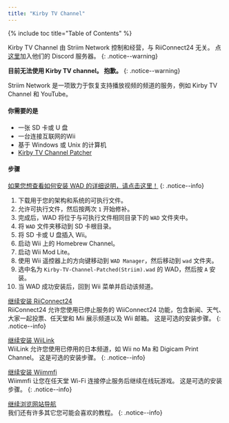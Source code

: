 ```yaml
---
title: "Kirby TV Channel"
---
```


{% include toc title="Table of Contents" %}

Kirby TV Channel 由 Striim Network 控制和经营，与 RiiConnect24 无关。 点[这里](https://discord.gg/seCnzxnE75)加入他们的 Discord 服务器。
{: .notice--warning}

<b>目前无法使用 Kirby TV channel。 抱歉。</b>
{: .notice--warning}

Striim Network 是一项致力于恢复支持播放视频的频道的服务，例如 Kirby TV Channel 和 YouTube。

#### 你需要的是

* 一张 SD 卡或 U 盘
* 一台连接互联网的Wii
* 基于 Windows 或 Unix 的计算机
* [Kirby TV Channel Patcher](https://github.com/StriimNetwork/Kirby-TV-Channel-Patcher/releases)

#### 步骤

[如果您想查看如何安装 WAD 的详细说明，请点击这里！](wiimodlite)
{: .notice--info}

1. 下载用于您的架构和系统的可执行文件。
2. 允许可执行文件，然后按两次 `1` 开始修补。
3. 完成后，WAD 将位于与可执行文件相同目录下的 `WAD` 文件夹中。
4. 将 `WAD` 文件夹移动到 SD 卡根目录。
5. 将 SD 卡或 U 盘插入 Wii。
6. 启动 Wii 上的 Homebrew Channel。
7. 启动 Wii Mod Lite。
8. 使用 Wii 遥控器上的方向键移动到 `WAD Manager`，然后移动到 `wad` 文件夹。
9. 选中名为 `Kirby-TV-Channel-Patched(Striim).wad` 的 WAD，然后按 `A` 安装。
10. 当 WAD 成功安装后，回到 Wii 菜单并启动该频道。



[继续安装 RiiConnect24](riiconnect24)<br> RiiConnect24 允许您使用已停止服务的 WiiConnect24 功能，包含新闻、天气、大家一起投票、任天堂和 Mii 展示频道以及 Wii 邮箱。 这是可选的安装步骤。
{: .notice--info}

[继续安装 WiiLink](wiilink)<br> WiiLink 允许您使用已停用的日本频道，如 Wii no Ma 和 Digicam Print Channel。 这是可选的安装步骤。
{: .notice--info}

[继续安装 Wiimmfi](wiimmfi)<br> Wiimmfi 让您在任天堂 Wi-Fi 连接停止服务后继续在线玩游戏。 这是可选的安装步骤。
{: .notice--info}

[继续浏览网站导航](site-navigation)<br> 我们还有许多其它您可能会喜欢的教程。
{: .notice--info}

